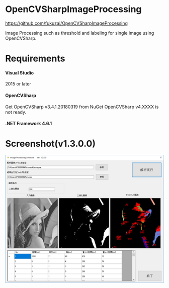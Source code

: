 # OpenCVSharpImageProcessing
https://github.com/fukuzai/OpenCVSharpImageProcessing

Image Processing such as threshold and labeling for single image using OpenCVSharp.

# Requirements
#### Visual Studio
   2015 or later
   
#### OpenCVSharp
   Get OpenCVSharp v3.4.1.20180319 from NuGet
   OpenCVSharp v4.XXXX is not ready.
   
#### .NET Framework 4.6.1

# Screenshot(v1.3.0.0)
![screenshot](https://github.com/fukuzai/OpenCVSharpImageProcessing/blob/master/screenshot_v1.3.0.0.png)
